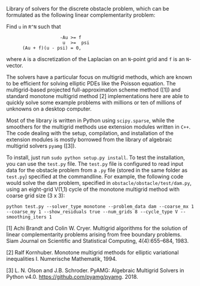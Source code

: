 Library of solvers for the discrete obstacle problem, which can be formulated as the following linear complementarity problem:

Find `u` in `R^N` such that

                        -Au >= f
                         u  >=  psi
          (Au + f)(u - psi) = 0,

where `A` is a discretization of the Laplacian on an `N`-point grid and `f` is an `N`-vector.
               
The solvers have a particular focus on multigrid methods, which are known to be efficient for solving elliptic PDEs like the Poisson equation. The multigrid-based projected full-approximation scheme method ([1]) and standard monotone multigrid method [2] implementations here are able to quickly solve some example problems with millions or ten of millions of unknowns on a desktop computer. 

Most of the library is written in Python using `scipy.sparse`, while the smoothers for the multigrid methods use extension modules written in `C++`. The code dealing with the setup, compilation, and installation of the extension modules is mostly borrowed from the library of algebraic multigrid solvers `pyamg` ([3]). 

To install, just run `sudo python setup.py install`. To test the installation, you can use the `test.py` file. The `test.py` file is configured to read input data for the obstacle problem from a `.py` file (stored in the same folder as `test.py`) specified at the commandline. For example, the following code would solve the dam problem, specified in `obstacle/obstacle/test/dam.py`, using an eight-grid V(1,1) cycle of the monotone multigrid method with coarse grid size (3 x 3):

`python test.py --solver_type monotone --problem_data dam --coarse_mx 1 --coarse_my 1 --show_residuals true --num_grids 8 --cycle_type V --smoothing_iters 1`

[1] Achi Brandt and Colin W. Cryer. Multigrid algorithms for the solution of linear complementarity problems
     arising from free boundary problems. Siam Journal on Scientific and Statistical Computing, 4(4):655–684, 1983.
     
[2] Ralf Kornhuber. Monotone multigrid methods for elliptic variational
inequalities I. Numerische Mathematik, 1994.
     
[3]  L. N. Olson and J.B. Schroder. PyAMG: Algebraic Multigrid Solvers in Python v4.0. https://github.com/pyamg/pyamg. 2018.
     

